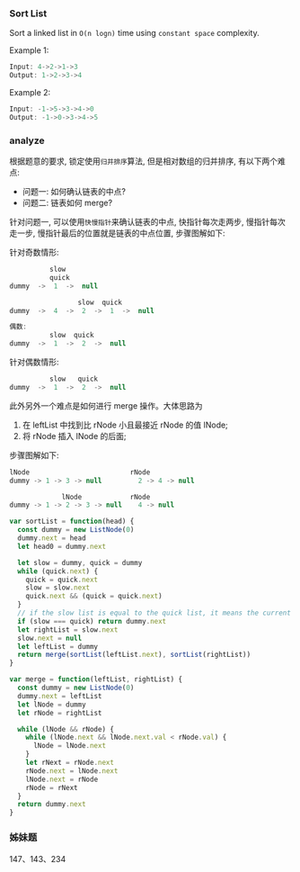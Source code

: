 ### Sort List

Sort a linked list in `O(n logn)` time using `constant space` complexity.

Example 1:

```js
Input: 4->2->1->3
Output: 1->2->3->4
```

Example 2:

```js
Input: -1->5->3->4->0
Output: -1->0->3->4->5
```

### analyze

根据题意的要求, 锁定使用`归并排序`算法, 但是相对数组的归并排序, 有以下两个难点:

* 问题一: 如何确认链表的中点?
* 问题二: 链表如何 merge?

针对问题一, 可以使用`快慢指针`来确认链表的中点, 快指针每次走两步, 慢指针每次走一步, 慢指针最后的位置就是链表的中点位置, 步骤图解如下:

针对奇数情形:

```js
          slow
          quick
dummy  ->  1  ->  null

                 slow  quick
dummy  ->  4  ->  2  ->  1  ->  null

偶数:
          slow  quick
dummy  ->  1  ->  2  ->  null
```

针对偶数情形:

```js
          slow   quick
dummy  ->  1  ->  2  ->  null
```

此外另外一个难点是如何进行 merge 操作。大体思路为

1. 在 leftList 中找到比 rNode 小且最接近 rNode 的值 lNode;
2. 将 rNode 插入 lNode 的后面;

步骤图解如下:

```js
lNode                         rNode
dummy -> 1 -> 3 -> null         2 -> 4 -> null

             lNode            rNode
dummy -> 1 -> 2 -> 3 -> null    4 -> null
```

```js
var sortList = function(head) {
  const dummy = new ListNode(0)
  dummy.next = head
  let head0 = dummy.next

  let slow = dummy, quick = dummy
  while (quick.next) {
    quick = quick.next
    slow = slow.next
    quick.next && (quick = quick.next)
  }
  // if the slow list is equal to the quick list, it means the current list only has one node.
  if (slow === quick) return dummy.next
  let rightList = slow.next
  slow.next = null
  let leftList = dummy
  return merge(sortList(leftList.next), sortList(rightList))
}

var merge = function(leftList, rightList) {
  const dummy = new ListNode(0)
  dummy.next = leftList
  let lNode = dummy
  let rNode = rightList

  while (lNode && rNode) {
    while (lNode.next && lNode.next.val < rNode.val) {
      lNode = lNode.next
    }
    let rNext = rNode.next
    rNode.next = lNode.next
    lNode.next = rNode
    rNode = rNext
  }
  return dummy.next
}
```

### 姊妹题

147、143、234